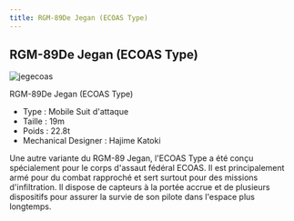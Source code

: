 ```yaml
---
title: RGM-89De Jegan (ECOAS Type)
---
```


RGM-89De Jegan (ECOAS Type)
---------------------------

![jegecoas](/images/stories/saga/unicorn/mechas/federation/jegecoas.png)


RGM-89De Jegan (ECOAS Type)   
  
- Type : Mobile Suit d'attaque  
- Taille : 19m  
- Poids : 22.8t  
- Mechanical Designer : Hajime Katoki  
  
Une autre variante du RGM-89 Jegan, l'ECOAS Type a été conçu spécialement pour le corps d'assaut fédéral ECOAS. Il est principalement armé pour du combat rapproché et sert surtout pour des missions d'infiltration. Il dispose de capteurs à la portée accrue et de plusieurs dispositifs pour assurer la survie de son pilote dans l'espace plus longtemps.

